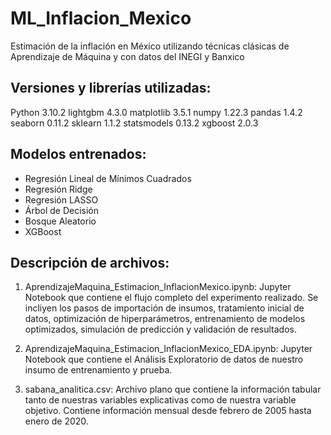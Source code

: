 # ML_Inflacion_Mexico
Estimación de la inflación en México utilizando técnicas clásicas de Aprendizaje de Máquina y con datos del INEGI y Banxico


## Versiones y librerías utilizadas:
Python 3.10.2
lightgbm 4.3.0
matplotlib 3.5.1
numpy 1.22.3
pandas 1.4.2
seaborn 0.11.2
sklearn 1.1.2
statsmodels 0.13.2
xgboost 2.0.3

## Modelos entrenados:

- Regresión Lineal de Mínimos Cuadrados
- Regresión Ridge
- Regresión LASSO
- Árbol de Decisión
- Bosque Aleatorio
- XGBoost

## Descripción de archivos:

1. AprendizajeMaquina_Estimacion_InflacionMexico.ipynb: Jupyter Notebook que contiene el flujo completo del experimento realizado. Se incliyen los pasos de importación de insumos, tratamiento inicial de datos, optimización de hiperparámetros, entrenamiento de modelos optimizados, simulación de predicción y validación de resultados.

2. AprendizajeMaquina_Estimacion_InflacionMexico_EDA.ipynb: Jupyter Notebook que contiene el Análisis Exploratorio de datos de nuestro insumo de entrenamiento y prueba.

3. sabana_analitica.csv: Archivo plano que contiene la información tabular tanto de nuestras variables explicativas como de nuestra variable objetivo. Contiene información mensual desde febrero de 2005 hasta enero de 2020.

